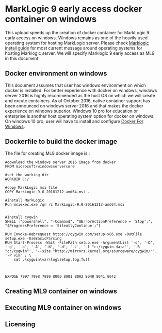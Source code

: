 # MarkLogic 9 early access docker container on windows
This upload speeds up the creation of docker container for MarkLogic 9 early access on windows. Windows remains as one of the heavily used operating system for hosting MarkLogic server. Please check [Marklogic install guide](https://docs.marklogic.com/guide/installation.pdf) for most current message around operating systems for hosting Marklogic server. We will specify Marklogic 9 early access as ML9 in this document.

## Docker environment on windows
This document assumes that user has windows environment on which docker is installed. For better experience with docker on windows,  windows server 2016 is highly recommended as the host OS on which we will create and excute containers. As of October 2016, native container support has been announced on windows server 2016 and that makes the docker experience on windows superior. Windows 10 pro for education or enterprise is another host operating system option for docker on windows. On windows 10 pro, user will have to install and configure [Docker For Windows](https://docs.docker.com/docker-for-windows/).

## Dockerfile to build the docker image
The file for creating ML9 docker image is :

```
#download the windows server 2016 image from docker
FROM microsoft/windowsservercore

#set the working dir
WORKDIR C:/

#copy MarkLogic msi file
COPY MarkLogic-9.0-20161212-amd64.msi .

#install MarkLogic
Run msiexec.exe /qn /i MarkLogic-9.0-20161212-amd64.msi


#Install cygwin
SHELL ["powershell", "-Command", "$ErrorActionPreference = 'Stop';", "$ProgressPreference = 'SilentlyContinue';"]

RUN Invoke-Webrequest https://cygwin.com/setup-x86.exe -OutFile setup.exe -UseBasicParsing
RUN Start-Process -Wait -FilePath setup.exe -ArgumentList '-q', '-D', '-g', '-o', '-A', '-N', '-d', '-L', '-l "c:/cygwin-data"', '-R "c:/cygwin"', '--site "http://mirrors.kernel.org/sourceware/cygwin/"', '-P vim' ; \
    cat .\cygwin\var\log\setup.log.full



EXPOSE 7997 7998 7999 8000 8001 8002 8040 8041 8042
```

## Creating ML9 container on windows 

## Executing ML9 container on windows

## Licensing


